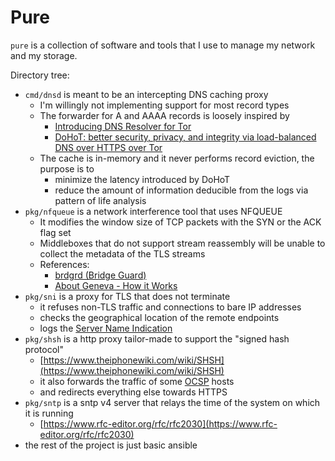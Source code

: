# Pure

`pure` is a collection of software and tools that I use to manage my network and my storage.

Directory tree:
- `cmd/dnsd` is meant to be an intercepting DNS caching proxy
    - I'm willingly not implementing support for most record types
    - The forwarder for A and AAAA records is loosely inspired by
        - [Introducing DNS Resolver for Tor](https://blog.cloudflare.com/welcome-hidden-resolver/)
        - [DoHoT: better security, privacy, and integrity via load-balanced DNS over HTTPS over Tor](https://blog.apnic.net/2021/09/28/dohot-better-security-privacy-and-integrity-via-load-balanced-dns-over-https-over-tor/)
    - The cache is in-memory and it never performs record eviction, the purpose is to
        - minimize the latency introduced by DoHoT
        - reduce the amount of information deducible from the logs via pattern of life analysis
- `pkg/nfqueue` is a network interference tool that uses NFQUEUE
    - It modifies the window size of TCP packets with the SYN or the ACK flag set
    - Middleboxes that do not support stream reassembly will be unable to collect the metadata of the TLS streams
    - References:
        - [brdgrd (Bridge Guard)](https://github.com/NullHypothesis/brdgrd)
        - [About Geneva - How it Works](https://geneva.cs.umd.edu/about/)
- `pkg/sni` is a proxy for TLS that does not terminate
    - it refuses non-TLS traffic and connections to bare IP addresses
    - checks the geographical location of the remote endpoints
    - logs the [Server Name Indication](https://www.rfc-editor.org/rfc/rfc3546.html)
- `pkg/shsh` is a http proxy tailor-made to support the "signed hash protocol"
    - [https://www.theiphonewiki.com/wiki/SHSH](https://www.theiphonewiki.com/wiki/SHSH)
    - it also forwards the traffic of some [OCSP](https://www.rfc-editor.org/rfc/rfc6960) hosts
    - and redirects everything else towards HTTPS
- `pkg/sntp` is a sntp v4 server that relays the time of the system on which it is running
    - [https://www.rfc-editor.org/rfc/rfc2030](https://www.rfc-editor.org/rfc/rfc2030)
- the rest of the project is just basic ansible